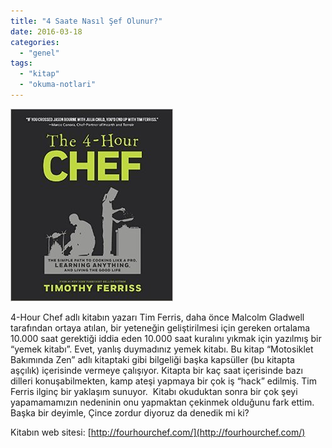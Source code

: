 ```yaml
---
title: "4 Saate Nasıl Şef Olunur?"
date: 2016-03-18
categories: 
  - "genel"
tags: 
  - "kitap"
  - "okuma-notlari"
---
```


![](/images/tumblr_inline_o48sfq0Z9d1r4exmc_540.jpg)

4-Hour Chef adlı kitabın yazarı Tim Ferris, daha önce Malcolm Gladwell tarafından ortaya atılan, bir yeteneğin geliştirilmesi için gereken ortalama 10.000 saat gerektiği iddia eden 10.000 saat kuralını yıkmak için yazılmış bir “yemek kitabı”. Evet, yanlış duymadınız yemek kitabı. Bu kitap “Motosiklet Bakımında Zen” adlı kitaptaki gibi bilgeliği başka kapsüller (bu kitapta aşçılık) içerisinde vermeye çalışıyor. Kitapta bir kaç saat içerisinde bazı dilleri konuşabilmekten, kamp ateşi yapmaya bir çok iş “hack” edilmiş. Tim Ferris ilginç bir yaklaşım sunuyor.  Kitabı okuduktan sonra bir çok şeyi yapamamamızın nedeninin onu yapmaktan çekinmek olduğunu fark ettim. Başka bir deyimle, Çince zordur diyoruz da denedik mi ki?

Kitabın web sitesi: [http://fourhourchef.com/](http://fourhourchef.com/)
